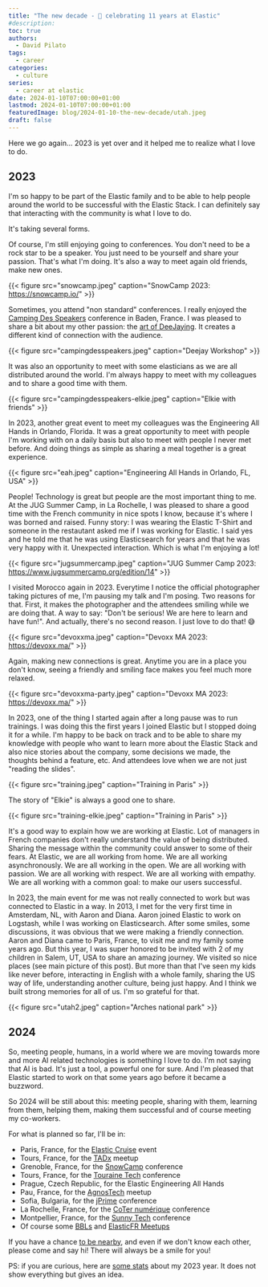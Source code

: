 ```yaml
---
title: "The new decade - 🎉 celebrating 11 years at Elastic"
#description: 
toc: true
authors:
  - David Pilato
tags:
  - career
categories:
  - culture
series:
  - career at elastic
date: 2024-01-10T07:00:00+01:00
lastmod: 2024-01-10T07:00:00+01:00
featuredImage: blog/2024-01-10-the-new-decade/utah.jpeg
draft: false
---
```


Here we go again... 2023 is yet over and it helped me to realize what I love to do.

## 2023

I'm so happy to be part of the Elastic family and to be able to help people around the world to be successful with the Elastic Stack. I can definitely say that interacting with the community is what I love to do.

It's taking several forms.

Of course, I'm still enjoying going to conferences. You don't need to be a rock star to be a speaker. You just need to be yourself and share your passion. That's what I'm doing. It's also a way to meet again old friends, make new ones.

{{< figure src="snowcamp.jpeg" caption="SnowCamp 2023: <https://snowcamp.io/>" >}}

Sometimes, you attend "non standard" conferences. I really enjoyed the [Camping Des Speakers](https://camping-speakers.fr/) conference in Baden, France. I was pleased to share a bit about my other passion: the [art of DeeJaying](http://djdadoo.pilato.fr/). It creates a different kind of connection with the audience.

{{< figure src="campingdesspeakers.jpeg" caption="Deejay Workshop" >}}

It was also an opportunity to meet with some elasticians as we are all distributed around the world. I'm always happy to meet with my colleagues and to share a good time with them.

{{< figure src="campingdesspeakers-elkie.jpeg" caption="Elkie with friends" >}}

In 2023, another great event to meet my colleagues was the Engineering All Hands in Orlando, Florida. It was a great opportunity to meet with people I'm working with on a daily basis but also to meet with people I never met before. And doing things as simple as sharing a meal together is a great experience.

{{< figure src="eah.jpeg" caption="Engineering All Hands in Orlando, FL, USA" >}}

People! Technology is great but people are the most important thing to me. At the JUG Summer Camp, in La Rochelle, I was pleased to share a good time with the French community in nice spots I know, because it's where I was borned and raised. Funny story: I was wearing the Elastic T-Shirt and someone in the restautant asked me if I was working for Elastic. I said yes and he told me that he was using Elasticsearch for years and that he was very happy with it. Unexpected interaction. Which is what I'm enjoying a lot!

{{< figure src="jugsummercamp.jpeg" caption="JUG Summer Camp 2023: <https://www.jugsummercamp.org/edition/14>" >}}

I visited Morocco again in 2023. Everytime I notice the official photographer taking pictures of me, I'm pausing my talk and I'm posing. Two reasons for that. First, it makes the photographer and the attendees smiling while we are doing that. A way to say: "Don't be serious! We are here to learn and have fun!". And actually, there's no second reason. I just love to do that! 😅

{{< figure src="devoxxma.jpeg" caption="Devoxx MA 2023: <https://devoxx.ma/>" >}}

Again, making new connections is great. Anytime you are in a place you don't know, seeing a friendly and smiling face makes you feel much more relaxed.

{{< figure src="devoxxma-party.jpeg" caption="Devoxx MA 2023: <https://devoxx.ma/>" >}}

In 2023, one of the thing I started again after a long pause was to run trainings. I was doing this the first years I joined Elastic but I stopped doing it for a while. I'm happy to be back on track and to be able to share my knowledge with people who want to learn more about the Elastic Stack and also nice stories about the company, some decisions we made, the thoughts behind a feature, etc. And attendees love when we are not just "reading the slides".

{{< figure src="training.jpeg" caption="Training in Paris" >}}

The story of "Elkie" is always a good one to share.

{{< figure src="training-elkie.jpeg" caption="Training in Paris" >}}

It's a good way to explain how we are working at Elastic. Lot of managers in French companies don't really understand the value of being distributed. Sharing the message within the community could answer to some of their fears. At Elastic, we are all working from home. We are all working asynchronously. We are all working in the open. We are all working with passion. We are all working with respect. We are all working with empathy. We are all working with a common goal: to make our users successful.

In 2023, the main event for me was not really connected to work but was connected to Elastic in a way. In 2013, I met for the very first time in Amsterdam, NL, with Aaron and Diana. Aaron joined Elastic to work on Logstash, while I was working on Elasticsearch. After some smiles, some discussions, it was obvious that we were making a friendly connection. Aaron and Diana came to Paris, France, to visit me and my family some years ago. But this year, I was super honored to be invited with 2 of my children in Salem, UT, USA to share an amazing journey. We visited so nice places (see main picture of this post). But more than that I've seen my kids like never before, interacting in English with a whole family, sharing the US way of life, understanding another culture, being just happy. And I think we built strong memories for all of us. I'm so grateful for that.

{{< figure src="utah2.jpeg" caption="Arches national park" >}}

## 2024

So, meeting people, humans, in a world where we are moving towards more and more AI related technologies is something I love to do. I'm not saying that AI is bad. It's just a tool, a powerful one for sure. And I'm pleased that Elastic started to work on that some years ago before it became a buzzword.

So 2024 will be still about this: meeting people, sharing with them, learning from them, helping them, making them successful and of course meeting my co-workers.

For what is planned so far, I'll be in:

* Paris, France, for the [Elastic Cruise](https://events.elastic.co/2024-01-11-rservezvotreplaceelasticrencon) event
* Tours, France, for the [TADx](https://www.tadx.fr/2024-01-23-44-eme-event) meetup
* Grenoble, France, for the [SnowCamp](https://snowcamp.io/) conference
* Tours, France, for the [Touraine Tech](https://touraine.tech/) conference
* Prague, Czech Republic, for the Elastic Engineering All Hands
* Pau, France, for the [AgnosTech](https://www.meetup.com/agnostech-pau/) meetup
* Sofia, Bulgaria, for the [jPrime](https://jprime.io/) conference
* La Rochelle, France, for the [CoTer numérique](https://coter-numerique.org/) conference
* Montpellier, France, for the [Sunny Tech](https://sunny-tech.io/) conference
* Of course some [BBLs](https://www.elastic.co/blog/free-lunch-for-open-source-engineers) and [ElasticFR Meetups](https://www.meetup.com/ElasticFR/)

If you have a chance [to be nearby](https://speaker.pilato.fr/), and even if we don't know each other, please come and say hi! There will always be a smile for you!

PS: if you are curious, here are [some stats](stats.png) about my 2023 year. It does not show everything but gives an idea.
